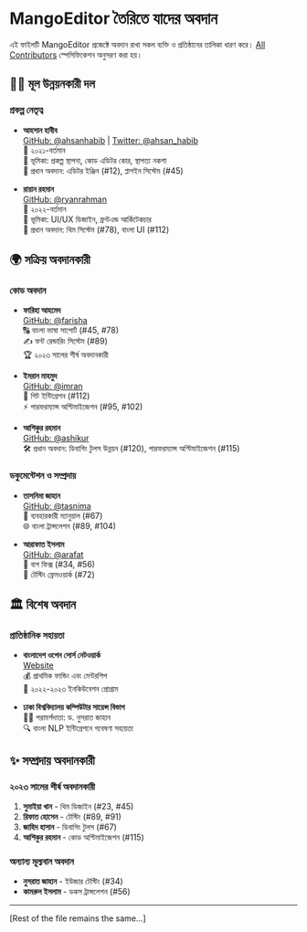 # MangoEditor তৈরিতে যাদের অবদান

এই ফাইলটি MangoEditor প্রজেক্টে অবদান রাখা সকল ব্যক্তি ও প্রতিষ্ঠানের তালিকা ধারণ করে। [All Contributors](https://allcontributors.org) স্পেসিফিকেশন অনুসরণ করা হয়।

## 🧑‍💻 মূল উন্নয়নকারী দল

### প্রকল্প নেতৃত্ব
- **আহসান হাবীব**  
  [GitHub: @ahsanhabib](https://github.com/ahsanhabib) | [Twitter: @ahsan_habib](https://twitter.com/ahsan_habib)  
  📅 ২০২১-বর্তমান  
  🔧 ভূমিকা: প্রকল্প স্থাপনা, কোড এডিটর কোর, স্থাপত্য নকশা  
  🌟 প্রধান অবদান: এডিটর ইঞ্জিন (#12), প্লাগইন সিস্টেম (#45)

- **রায়ান রহমান**  
  [GitHub: @ryanrahman](https://github.com/ryanrahman)  
  📅 ২০২২-বর্তমান  
  🎨 ভূমিকা: UI/UX ডিজাইন, ফ্রন্টএন্ড আর্কিটেকচার  
  🌟 প্রধান অবদান: থিম সিস্টেম (#78), বাংলা UI (#112)

## 🌍 সক্রিয় অবদানকারী

### কোড অবদান
- **ফারিহা আহমেদ**  
  [GitHub: @farisha](https://github.com/farisha)  
  🔠 বাংলা ভাষা সাপোর্ট (#45, #78)  
  ✍️ ফন্ট রেন্ডারিং সিস্টেম (#89)  
  🏆 ২০২৩ সালের শীর্ষ অবদানকারী

- **ইমরান মাহমুদ**  
  [GitHub: @imran](https://github.com/imran)  
  🔗 গিট ইন্টিগ্রেশন (#112)  
  ⚡ পারফরম্যান্স অপ্টিমাইজেশন (#95, #102)

- **আশিকুর রহমান**  
  [GitHub: @ashikur](https://github.com/ashikur)  
  🛠️ প্রধান অবদান: ডিবাগিং টুলস উন্নয়ন (#120), পারফরম্যান্স অপ্টিমাইজেশন (#115)

### ডকুমেন্টেশন ও সম্প্রদায়
- **তাসনিমা জাহান**  
  [GitHub: @tasnima](https://github.com/tasnima)  
  📖 ব্যবহারকারী ম্যানুয়াল (#67)  
  🌐 বাংলা ট্রান্সলেশন (#89, #104)

- **আরাফাত ইসলাম**  
  [GitHub: @arafat](https://github.com/arafat)  
  🐛 বাগ ফিক্স (#34, #56)  
  🧪 টেস্টিং ফ্রেমওয়ার্ক (#72)

## 🏛️ বিশেষ অবদান

### প্রাতিষ্ঠানিক সহায়তা
- **বাংলাদেশ ওপেন সোর্স নেটওয়ার্ক**  
  [Website](https://bdosn.org)  
  💰 প্রাথমিক ফান্ডিং এবং মেন্টরশিপ  
  🏢 ২০২২-২০২৩ ইনকিউবেশন প্রোগ্রাম

- **ঢাকা বিশ্ববিদ্যালয় কম্পিউটার সায়েন্স বিভাগ**  
  👩‍🏫 পরামর্শদাতা: ড. নুসরাত জাহান  
  🔍 বাংলা NLP ইন্টিগ্রেশনে গবেষণা সহায়তা

## ✨ সম্প্রদায় অবদানকারী

### ২০২৩ সালের শীর্ষ অবদানকারী
1. **সুমাইয়া খান** - থিম ডিজাইন (#23, #45)
2. **রিফাত হোসেন** - টেস্টিং (#89, #91)
3. **জাহিদ হাসান** - ডিবাগিং টুলস (#67)
4. **আশিকুর রহমান** - কোড অপ্টিমাইজেশন (#115)

### অন্যান্য মূল্যবান অবদান
- **নুসরাত জাহান** - ইউজার টেস্টিং (#34)
- **কামরুল ইসলাম** - ডকস ট্রান্সলেশন (#56)

---

[Rest of the file remains the same...]
